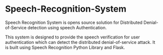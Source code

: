 # Speech-Recognition-System
Speech Recognition System is opens source solution for Distributed Denial-of-Service detection using speech Authentication.

This system is designed to provide the speech verification for user authentication which can detect the distributed denial-of-service attack.
It is built using Speech Recognition Python Library and Flask.
